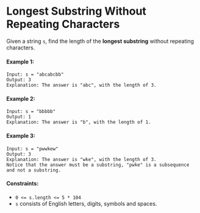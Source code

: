 # Longest Substring Without Repeating Characters

Given a string `s`, find the length of the **longest substring** without repeating characters.

#### Example 1:
```
Input: s = "abcabcbb"
Output: 3
Explanation: The answer is "abc", with the length of 3.
```

#### Example 2:
```
Input: s = "bbbbb"
Output: 1
Explanation: The answer is "b", with the length of 1.
```

#### Example 3:
```
Input: s = "pwwkew"
Output: 3
Explanation: The answer is "wke", with the length of 3.
Notice that the answer must be a substring, "pwke" is a subsequence and not a substring.
```

#### Constraints:
- `0 <= s.length <= 5 * 104`
- `s` consists of English letters, digits, symbols and spaces.